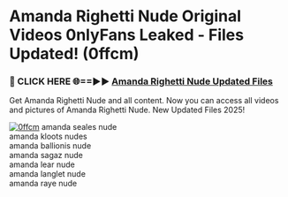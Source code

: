 # Amanda Righetti Nude Original Videos 0nlyFans Leaked - Files Updated! (0ffcm)

<h3>🔴 CLICK HERE 🌐==►► <a href="https://tinyurl.com/52m3yx9h" rel="nofollow">Amanda Righetti Nude Updated Files</a></h3>

Get Amanda Righetti Nude and all content. Now you can access all videos and pictures of Amanda Righetti Nude. New Updated Files 2025!

[![0ffcm](https://i.imgur.com/TnHtlc8.gif)](https://tinyurl.com/52m3yx9h)
amanda seales nude<br>
amanda kloots nudes<br>
amanda ballionis nude<br>
amanda sagaz nude<br>
amanda lear nude<br>
amanda langlet nude<br>
amanda raye nude
